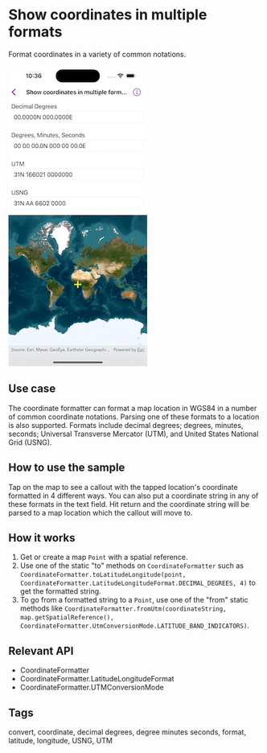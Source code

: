 # Show coordinates in multiple formats

Format coordinates in a variety of common notations.

![Images of show coordinates in multiple formats](show-coordinates-in-multiple-formats.png)

## Use case

The coordinate formatter can format a map location in WGS84 in a number of common coordinate notations. Parsing one of these formats to a location is also supported. Formats include decimal degrees; degrees, minutes, seconds; Universal Transverse Mercator (UTM), and United States National Grid (USNG).

## How to use the sample

Tap on the map to see a callout with the tapped location's coordinate formatted in 4 different ways. You can also put a coordinate string in any of these formats in the text field. Hit return and the coordinate string will be parsed to a map location which the callout will move to.

## How it works

1. Get or create a map `Point` with a spatial reference.
2. Use one of the static "to" methods on `CoordinateFormatter` such as `CoordinateFormatter.toLatitudeLongitude(point, CoordinateFormatter.LatitudeLongitudeFormat.DECIMAL_DEGREES, 4)` to get the formatted string.
3. To go from a formatted string to a `Point`, use one of the "from" static methods like `CoordinateFormatter.fromUtm(coordinateString, map.getSpatialReference(), CoordinateFormatter.UtmConversionMode.LATITUDE_BAND_INDICATORS)`.

## Relevant API

* CoordinateFormatter
* CoordinateFormatter.LatitudeLongitudeFormat
* CoordinateFormatter.UTMConversionMode

## Tags

convert, coordinate, decimal degrees, degree minutes seconds, format, latitude, longitude, USNG, UTM
